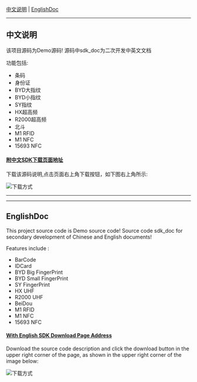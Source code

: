 

[中文说明](#user-content-中文说明) | [EnglishDoc](#user-content-EnglishDoc)


---
## 中文说明

该项目源码为Demo源码! 源码中sdk_doc为二次开发中英文文档

功能包括:
- 条码
- 身份证
- BYD大指纹
- BYD小指纹
- SY指纹
- HX超高频
- R2000超高频
- 北斗
- M1 RFID
- M1 NFC
- 15693 NFC

#### [附中文SDK下载页面地址](https://git.coding.net/CoreWise/SDK.git)

下载该源码说明,点击页面右上角下载按钮，如下图右上角所示:

![下载方式](https://i.loli.net/2019/05/05/5cce430445736.png)



----

----

## EnglishDoc


This project source code is Demo source code! Source code sdk_doc for secondary development of Chinese and English documents!

Features include :

- BarCode
- IDCard
- BYD Big FingerPrint
- BYD Small FingerPrint
- SY FingerPrint
- HX UHF
- R2000 UHF
- BeiDou
- M1 RFID
- M1 NFC
- 15693 NFC

#### [With English SDK Download Page Address](https://git.coding.net/CoreWise/SDK.git)

Download the source code description and click the download button in the upper right corner of the page, as shown in the upper right corner of the image below:

![下载方式](https://i.loli.net/2019/05/05/5cce430445736.png)